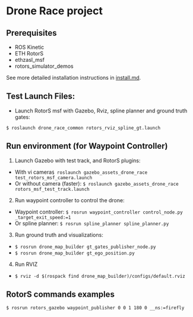 # Drone Race project

## Prerequisites
- ROS Kinetic
- ETH RotorS
- ethzasl_msf
- rotors_simulator_demos

See more detailed installation instructions in
[install.md](https://github.com/Veilkrand/drone_race/blob/master/install.md).

## Test Launch Files:

- Launch RotorS msf with Gazebo, Rviz, spline planner and ground truth gates:

`$ roslaunch drone_race_common rotors_rviz_spline_gt.launch`


## Run environment (for Waypoint Controller)

1. Launch Gazebo with test track, and RotorS plugins:
  * With vi camera`$ roslaunch gazebo_assets_drone_race test_rotors_msf_camera.launch`
  * Or without camera (faster): `$ roslaunch gazebo_assets_drone_race rotors_msf_test_track.launch`
2. Run waypoint controller to control the drone:
  * Waypoint controller: `$ rosrun waypoint_controller control_node.py _target_exit_speed:=1`
  * Or spline planner: `$ rosrun spline_planner spline_planner.py`
3. Run ground truth and visualizations:
  * `$ rosrun drone_map_builder gt_gates_publisher_node.py`
  * `$ rosrun drone_map_builder gt_ego_position.py`
4. Run RVIZ
  * `$ rviz -d $(rospack find drone_map_builder)/configs/default.rviz`

## RotorS commands examples

`$ rosrun rotors_gazebo waypoint_publisher 0 0 1 180 0 __ns:=firefly`

